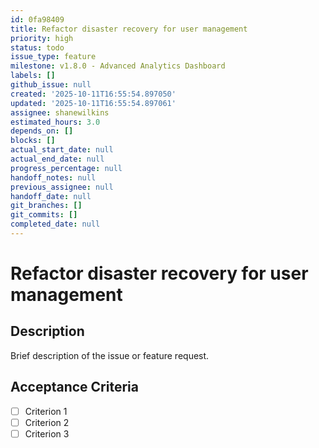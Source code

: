 ```yaml
---
id: 0fa98409
title: Refactor disaster recovery for user management
priority: high
status: todo
issue_type: feature
milestone: v1.8.0 - Advanced Analytics Dashboard
labels: []
github_issue: null
created: '2025-10-11T16:55:54.897050'
updated: '2025-10-11T16:55:54.897061'
assignee: shanewilkins
estimated_hours: 3.0
depends_on: []
blocks: []
actual_start_date: null
actual_end_date: null
progress_percentage: null
handoff_notes: null
previous_assignee: null
handoff_date: null
git_branches: []
git_commits: []
completed_date: null
---
```


# Refactor disaster recovery for user management

## Description

Brief description of the issue or feature request.

## Acceptance Criteria

- [ ] Criterion 1
- [ ] Criterion 2
- [ ] Criterion 3